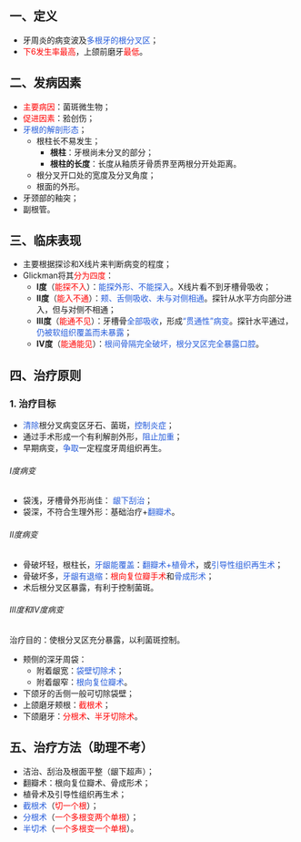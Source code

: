 ## 一、定义
* 牙周炎的病变波及<font color="#245bdb">多根牙的根分叉区</font>；
* <font color="#ff0000">下6发生率最高</font>，上颌前磨牙<font color="#ff0000">最低</font>。

## 二、发病因素
* <font color="#ff0000">主要病因</font>：菌斑微生物；
* <font color="#ff0000">促进因素</font>：𬌗创伤；
* <font color="#245bdb">牙根的解剖形态</font>；
	* 根柱长不易发生；
		* **根柱**：牙根尚未分叉的部分；
		* **根柱的长度**：长度从釉质牙骨质界至两根分开处距离。
	* 根分叉开口处的宽度及分叉角度；
	* 根面的外形。
* 牙颈部的釉突；
* 副根管。

## 三、临床表现
* 主要根据探诊和X线片来判断病变的程度；
* Glickman将其<font color="#ff0000">分为四度</font>：
	* **I度**（<font color="#ff0000">能探不入</font>）：<font color="#245bdb">能探外形、不能探入</font>。X线片看不到牙槽骨吸收；
	* **Ⅱ度**（<font color="#ff0000">能入不通</font>）：<font color="#245bdb">颊、舌侧吸收、未与对侧相通</font>。探针从水平方向部分进入，但与对侧不相通；
	* **Ⅲ度**（<font color="#ff0000">能通不见</font>）：牙槽骨<font color="#245bdb">全部吸收</font>，形成<font color="#245bdb">“贯通性”病变</font>。探针水平通过，<font color="#245bdb">仍被软组织覆盖而未暴露</font>；
	* **IV度**（<font color="#ff0000">能通能见</font>）：<font color="#245bdb">根间骨隔完全破坏，根分叉区完全暴露口腔</font>。

## 四、治疗原则
### 1. 治疗目标
* <font color="#245bdb">清除</font>根分叉病变区牙石、菌斑，<font color="#245bdb">控制炎症</font>；
* 通过手术形成一个有利解剖外形，<font color="#245bdb">阻止加重</font>；
* 早期病变，<font color="#245bdb">争取</font>一定程度牙周组织再生。
###### I度病变
* 袋浅，牙槽骨外形尚佳： <font color="#245bdb">龈下刮治</font>；
* 袋深，不符合生理外形：基础治疗+<font color="#245bdb">翻瓣术</font>。
###### II度病变
* 骨破坏轻，根柱长，<font color="#245bdb">牙龈能覆盖</font>：<font color="#245bdb">翻瓣术+植骨术</font>，或<font color="#245bdb">引导性组织再生术</font>；
* 骨破坏多，<font color="#245bdb">牙龈有退缩</font>：<font color="#ff0000">根向复位瓣手术</font>和<font color="#245bdb">骨成形术</font>；
* 术后根分叉区暴露，有利于控制菌斑。
###### III度和IV度病变
治疗目的：使根分叉区充分暴露，以利菌斑控制。
* 颊侧的深牙周袋：
	* 附着龈宽：<font color="#245bdb">袋壁切除术</font>；
	* 附着龈窄：<font color="#245bdb">根向复位瓣术</font>。
* 下颌牙的舌侧一般可切除袋壁；
* 上颌磨牙颊根：<font color="#ff0000">截根术</font>；
* 下颌磨牙：<font color="#ff0000">分根术</font>、<font color="#ff0000">半牙切除术</font>。

## 五、治疗方法（助理不考）
* 洁治、刮治及根面平整（龈下超声）；
* 翻瓣术：根向复位瓣术、骨成形术；
* 植骨术及引导性组织再生术；
* <font color="#245bdb">截根术</font>（<font color="#ff0000">切一个根</font>）；
* <font color="#245bdb">分根术</font>（<font color="#ff0000">一个多根变两个单根</font>）；
* <font color="#245bdb">半切术</font>（<font color="#ff0000">一个多根变一个单根</font>）。


